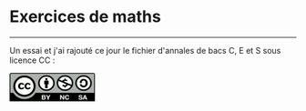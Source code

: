 # Exercices de maths
-----------------

Un essai et j'ai rajouté ce jour le fichier d'annales de bacs C, E et S sous licence CC :

<img src="images.png" width= 150px height=50px/>

